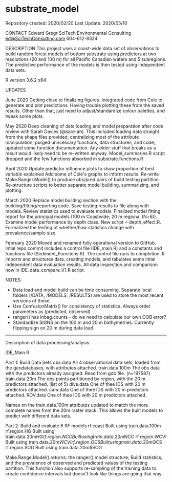 # substrate_model
Repository created: 2020/02/20
Last Update: 2020/05/10

CONTACT
Edward Gregr
SciTech Environmental Consulting
ed@SciTechConsulting.com
604-612-8324

DESCRIPTION
This project uses a coast-wide data set of observations to build random forest models of bottom substrate using predictors at two resolutions (20 and 100 m) for all Pacific Canadian waters and 5 subregions. The predictive performance of the models is then tested using independent data sets.

R version 3.6.2 x64

UPDATES

June 2020 
Getting close to finalizing figures. Integrated code from Cole to generate and plot predictions. Having trouble plotting these from the saved results. Other than that, just need to adjust/standardize colour palettes, and tweak some plots.

May 2020 
Deep cleaning of data loading and model preparation after code review with Sarah Davies (@sare-ah). This included loading data straight from the shape files provided; centralizing most of the attribute manipulation; purged unncessary functions, data structures, and code; updated some function documentation. Any older stuff that breaks as a result would likely need to be re-written anyway. 
Model_summaries.R script dropped and the few functions absorbed in substrate.functions.R

April 2020
Update predictor influence plots to show proportion of best variable explained
Add some of Cole's graphs to inform results. 
Re-write Make.Ranger.Model() to produce obs/pred pairs of build testing partition.
Re-structure scripts to better separate model building, summarizing, and plotting.

March 2020
Replace model building section with the building/fitting/reporting code. Save testing results to file along with models. 
Review statistics used to evaluate models.
Finalized model fitting report for the principal models (100 m Coastwide; 20 m regional (N=6)).
Examine model performance by depth class. New script = depth_effect.R.
Formalized the testing of whether/how statistics change with prevalence/sample size.

February 2020
Moved and renamed fully operational version to GitHub.
Intial repo commit includes a control file (IDE_main.R) and a constants and functions file (Sediment_Functions.R). The control file runs to completion. It imports and structures data, creating models, and tabulates some intial independent data evaluation results. 
All data inspection and comparison now in IDE_data_compare_V1.R script.

NOTES: 
- Data load and model build can be time consuming. Separate local folders (/DATA, /MODELS, /RESULTS) are used to store the most recent versions of these.
- Use ConfusionMatrix() for consistency of statistics. 
   Always order parameters as (predicted, observed)
- ranger() has inbag.counts - do we need to calculate our own OOB error?
- Standardize SIGNS on the 100 m and 20 m bathymetries. Currently flipping sign on 20 m during data load.

-------------------------------------------------------------------------------
Description of data processing/analysis

IDE_Main.R

Part 1: Build Data Sets
obs.data		All 4 observational data sets, loaded from the geodatabases, with attributes attached.
train.data.100m 	The obs data with the predictors already assigned. Read from gdb file. (n=197587)
train.data.20m		The obs points partitioned by region, with the 20 m predictors attached. (list of 5)
dive.data		One of thee IDS with 20 m predictors attached.
cam.data		One of thee IDS with 20 m predictors attached.
ROV.data		One of thee IDS with 20 m predictors attached.

Names on the train.data.100m attributes updated to match the more complete names from the 20m raster stack. 
This allows the built models to predict with different data sets. 

Part 2: Build and evaluate 6 RF models
rf.coast	Built using train.data.100m
rf.region.HG	Built using train.data.20m$HG
rf.region.NCC	Built using train.data.20m$NCC
rf.region.WCVI	Built using train.data.20m$WCVI
rf.region.QCS	Built using train.data.20m$QCS
rf.region.SOG	Built using train.data.20m$SOG

Make.Range.Model() returns: the ranger() model structure; Build statistics; and the prevalence of observed and predicted values of the testing partition.
This function also supports re-sampling of the training data to create confidence intervals but doesn't look like things are going that way.

